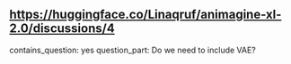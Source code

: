 ## https://huggingface.co/Linaqruf/animagine-xl-2.0/discussions/4

contains_question: yes
question_part: Do we need to include VAE?